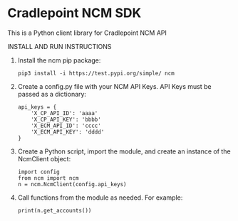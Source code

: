 # Cradlepoint NCM SDK
This is a Python client library for Cradlepoint NCM API

INSTALL AND RUN INSTRUCTIONS

1. Install the ncm pip package:
    ```
    pip3 install -i https://test.pypi.org/simple/ ncm
    ```

2. Create a config.py file with your NCM API Keys. API Keys must be passed as a dictionary:
    ```
    api_keys = {
        'X_CP_API_ID': 'aaaa'
        'X_CP_API_KEY': 'bbbb'
        'X_ECM_API_ID': 'cccc'
        'X_ECM_API_KEY': 'dddd'
    }
    ```

3. Create a Python script, import the module, and create an instance of the NcmClient object:
    ```
    import config
    from ncm import ncm
    n = ncm.NcmClient(config.api_keys)
    ```

4. Call functions from the module as needed. For example:
    ```
    print(n.get_accounts())
    ```
